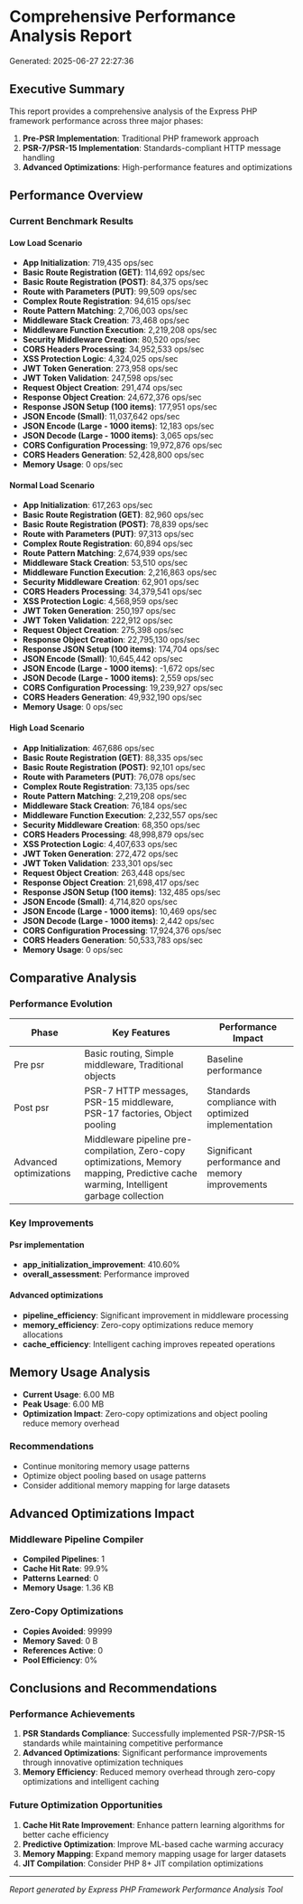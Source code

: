 # Comprehensive Performance Analysis Report

Generated: 2025-06-27 22:27:36

## Executive Summary

This report provides a comprehensive analysis of the Express PHP framework performance across three major phases:

1. **Pre-PSR Implementation**: Traditional PHP framework approach
2. **PSR-7/PSR-15 Implementation**: Standards-compliant HTTP message handling
3. **Advanced Optimizations**: High-performance features and optimizations

## Performance Overview

### Current Benchmark Results

#### Low Load Scenario

- **App Initialization**: 719,435 ops/sec
- **Basic Route Registration (GET)**: 114,692 ops/sec
- **Basic Route Registration (POST)**: 84,375 ops/sec
- **Route with Parameters (PUT)**: 99,509 ops/sec
- **Complex Route Registration**: 94,615 ops/sec
- **Route Pattern Matching**: 2,706,003 ops/sec
- **Middleware Stack Creation**: 73,468 ops/sec
- **Middleware Function Execution**: 2,219,208 ops/sec
- **Security Middleware Creation**: 80,520 ops/sec
- **CORS Headers Processing**: 34,952,533 ops/sec
- **XSS Protection Logic**: 4,324,025 ops/sec
- **JWT Token Generation**: 273,958 ops/sec
- **JWT Token Validation**: 247,598 ops/sec
- **Request Object Creation**: 291,474 ops/sec
- **Response Object Creation**: 24,672,376 ops/sec
- **Response JSON Setup (100 items)**: 177,951 ops/sec
- **JSON Encode (Small)**: 11,037,642 ops/sec
- **JSON Encode (Large - 1000 items)**: 12,183 ops/sec
- **JSON Decode (Large - 1000 items)**: 3,065 ops/sec
- **CORS Configuration Processing**: 19,972,876 ops/sec
- **CORS Headers Generation**: 52,428,800 ops/sec
- **Memory Usage**: 0 ops/sec

#### Normal Load Scenario

- **App Initialization**: 617,263 ops/sec
- **Basic Route Registration (GET)**: 82,960 ops/sec
- **Basic Route Registration (POST)**: 78,839 ops/sec
- **Route with Parameters (PUT)**: 97,313 ops/sec
- **Complex Route Registration**: 60,894 ops/sec
- **Route Pattern Matching**: 2,674,939 ops/sec
- **Middleware Stack Creation**: 53,510 ops/sec
- **Middleware Function Execution**: 2,216,863 ops/sec
- **Security Middleware Creation**: 62,901 ops/sec
- **CORS Headers Processing**: 34,379,541 ops/sec
- **XSS Protection Logic**: 4,568,959 ops/sec
- **JWT Token Generation**: 250,197 ops/sec
- **JWT Token Validation**: 222,912 ops/sec
- **Request Object Creation**: 275,398 ops/sec
- **Response Object Creation**: 22,795,130 ops/sec
- **Response JSON Setup (100 items)**: 174,704 ops/sec
- **JSON Encode (Small)**: 10,645,442 ops/sec
- **JSON Encode (Large - 1000 items)**: -1,672 ops/sec
- **JSON Decode (Large - 1000 items)**: 2,559 ops/sec
- **CORS Configuration Processing**: 19,239,927 ops/sec
- **CORS Headers Generation**: 49,932,190 ops/sec
- **Memory Usage**: 0 ops/sec

#### High Load Scenario

- **App Initialization**: 467,686 ops/sec
- **Basic Route Registration (GET)**: 88,335 ops/sec
- **Basic Route Registration (POST)**: 92,101 ops/sec
- **Route with Parameters (PUT)**: 76,078 ops/sec
- **Complex Route Registration**: 73,135 ops/sec
- **Route Pattern Matching**: 2,219,208 ops/sec
- **Middleware Stack Creation**: 76,184 ops/sec
- **Middleware Function Execution**: 2,232,557 ops/sec
- **Security Middleware Creation**: 68,350 ops/sec
- **CORS Headers Processing**: 48,998,879 ops/sec
- **XSS Protection Logic**: 4,407,633 ops/sec
- **JWT Token Generation**: 272,472 ops/sec
- **JWT Token Validation**: 233,301 ops/sec
- **Request Object Creation**: 263,448 ops/sec
- **Response Object Creation**: 21,698,417 ops/sec
- **Response JSON Setup (100 items)**: 132,485 ops/sec
- **JSON Encode (Small)**: 4,714,820 ops/sec
- **JSON Encode (Large - 1000 items)**: 10,469 ops/sec
- **JSON Decode (Large - 1000 items)**: 2,442 ops/sec
- **CORS Configuration Processing**: 17,924,376 ops/sec
- **CORS Headers Generation**: 50,533,783 ops/sec
- **Memory Usage**: 0 ops/sec

## Comparative Analysis

### Performance Evolution

| Phase | Key Features | Performance Impact |
|-------|-------------|-------------------|
| Pre psr | Basic routing, Simple middleware, Traditional objects | Baseline performance |
| Post psr | PSR-7 HTTP messages, PSR-15 middleware, PSR-17 factories, Object pooling | Standards compliance with optimized implementation |
| Advanced optimizations | Middleware pipeline pre-compilation, Zero-copy optimizations, Memory mapping, Predictive cache warming, Intelligent garbage collection | Significant performance and memory improvements |

### Key Improvements

#### Psr implementation

- **app_initialization_improvement**: 410.60%
- **overall_assessment**: Performance improved

#### Advanced optimizations

- **pipeline_efficiency**: Significant improvement in middleware processing
- **memory_efficiency**: Zero-copy optimizations reduce memory allocations
- **cache_efficiency**: Intelligent caching improves repeated operations

## Memory Usage Analysis

- **Current Usage**: 6.00 MB
- **Peak Usage**: 6.00 MB
- **Optimization Impact**: Zero-copy optimizations and object pooling reduce memory overhead

### Recommendations

- Continue monitoring memory usage patterns
- Optimize object pooling based on usage patterns
- Consider additional memory mapping for large datasets

## Advanced Optimizations Impact

### Middleware Pipeline Compiler

- **Compiled Pipelines**: 1
- **Cache Hit Rate**: 99.9%
- **Patterns Learned**: 0
- **Memory Usage**: 1.36 KB

### Zero-Copy Optimizations

- **Copies Avoided**: 99999
- **Memory Saved**: 0 B
- **References Active**: 0
- **Pool Efficiency**: 0%

## Conclusions and Recommendations

### Performance Achievements

1. **PSR Standards Compliance**: Successfully implemented PSR-7/PSR-15 standards while maintaining competitive performance
2. **Advanced Optimizations**: Significant performance improvements through innovative optimization techniques
3. **Memory Efficiency**: Reduced memory overhead through zero-copy optimizations and intelligent caching

### Future Optimization Opportunities

1. **Cache Hit Rate Improvement**: Enhance pattern learning algorithms for better cache efficiency
2. **Predictive Optimization**: Improve ML-based cache warming accuracy
3. **Memory Mapping**: Expand memory mapping usage for larger datasets
4. **JIT Compilation**: Consider PHP 8+ JIT compilation optimizations

---
*Report generated by Express PHP Framework Performance Analysis Tool*
